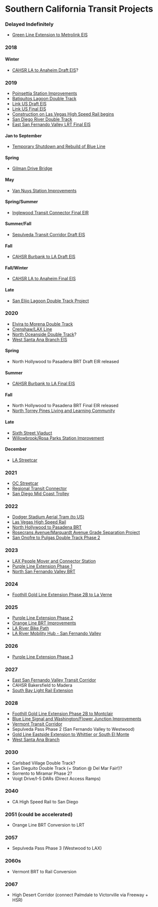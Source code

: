 # Southern California Transit Projects

### Delayed Indefinitely
- [Green Line Extension to Metrolink EIS](http://www.scag.ca.gov/programs/Pages/NorwalkGreenlineStudy.aspx)
### 2018
#### Winter
- [CAHSR LA to Anaheim Draft EIS](http://www.ustream.tv/recorded/117188882#44:37)?
### 2019
- [Poinsettia Station Improvements](https://github.com/aryam7/transit/blob/master/images/SANDAG1.png)
- [Batiquitos Lagoon Double Track](https://github.com/aryam7/transit/blob/master/images/SANDAG1.png)
- [Link US Draft EIS](https://www.metro.net/projects/link-us/environmental-review/)
- [Link US Final EIS](https://www.metro.net/projects/link-us/environmental-review/)
- [Construction on Las Vegas High Speed Rail begins](https://www.railwayage.com/news/brightline-goes-west-plans-la-las-vegas-high-speed-rail/)
- [San Diego River Double Track](https://www.keepsandiegomoving.com/Lossan-Group/san_diego_river_double_track_schedule.aspx)
- [East San Fernando Valley LRT Final EIS](https://www.metro.net/projects/east-sfv/)
#### Jan to September
- [Temporary Shutdown and Rebuild of Blue Line](https://la.curbed.com/2018/3/26/17153130/blue-line-closure-upgrades)
#### Spring
- [Gilman Drive Bridge](https://www.keepsandiegomoving.com/I-5-Corridor/gilman-drive-bridge-schedule-and-budget.aspx)
#### May
- [Van Nuys Station Improvements](https://www.metrolinktrains.com/globalassets/station-detail-pages/2017-_van-nuys-presentation--final.pdf)
#### Spring/Summer
- [Inglewood Transit Connector Final EIR](http://envisioninglewood.org/wp-content/uploads/2018/07/Inglewood-Transit-Connector-Scoping-Meeting-Presentation-7.26.18.pdf)
#### Summer/Fall
- [Sepulveda Transit Corridor Draft EIS](https://www.metro.net/projects/sepulvedacorridor/)
#### Fall
- [CAHSR Burbank to LA Draft EIS](http://www.ustream.tv/recorded/117188882#44:37)
#### Fall/Winter
- [CAHSR LA to Anaheim Final EIS](http://www.ustream.tv/recorded/117188882#44:37)
#### Late
- [San Elijo Lagoon Double Track Project](https://www.keepsandiegomoving.com/Lossan-Group/san_elijo_lagoon_double_track_schedule.aspx)
### 2020
- [Elvira to Morena Double Track](https://github.com/aryam7/transit/blob/master/images/SANDAG1.png)
- [Crenshaw/LAX Line](https://la.curbed.com/2018/11/16/18097780/metro-crenshaw-lax-line-opening-date-2020-delay)
- [North Oceanside Double Track](https://www.keepsandiegomoving.com/Lossan-Group/no_oceanside_double_track_schedule.aspx)?
- [West Santa Ana Branch EIS](https://www.metro.net/projects/west-santa-ana/faq/)
#### Spring
- North Hollywood to Pasadena BRT Draft EIR released
#### Summer
- [CAHSR Burbank to LA Final EIS](http://www.ustream.tv/recorded/117188882#44:37)
#### Fall
- North Hollywood to Pasadena BRT Final EIR released
- [North Torrey Pines Living and Learning Community](https://livinglearning.ucsd.edu/construction/index.html)
#### Late
- [Sixth Street Viaduct](https://la.curbed.com/2018/3/16/17129192/la-sixth-street-bridge-construction-101-freeway)
- [Willowbrook/Rosa Parks Station Improvement](https://la.curbed.com/2018/8/27/17786896/blue-line-metro-los-angeles-willowbrook-station)
#### December
- [LA Streetcar](http://streetcar.la/project-info/timeline/)
### 2021
- [OC Streetcar](http://www.octa.net/Projects-and-Programs/All-Projects/Rail-Projects/OC-Streetcar/)
- [Regional Transit Connector](https://thesource.metro.net/2018/01/25/agenda-and-preview-of-metro-boards-january-meeting/)
- [San Diego Mid Coast Trolley](https://www.keepsandiegomoving.com/Mid-coast/midcoast-intro.aspx)
### 2022
- [Dodger Stadium Aerial Tram (to US)](https://la.curbed.com/2018/4/26/17285588/aerial-tram-dodgers-stadium-union-station)
- [Las Vegas High Speed Rail](https://www.railwayage.com/news/brightline-goes-west-plans-la-las-vegas-high-speed-rail/)
- [North Hollywood to Pasadena BRT](https://thesource.metro.net/2018/01/25/agenda-and-preview-of-metro-boards-january-meeting/)
- [Rosecrans Avenue/Marquardt Avenue Grade Separation Project](http://media.metro.net/projects_studies/regionalrail/rosecransmarquardt_openhouse_2017-1017.pdf)
- [San Onofre to Pulgas Double Track Phase 2](https://github.com/aryam7/transit/blob/master/images/SANDAG1.png)
### 2023
- [LAX People Mover and Connector Station](https://thesource.metro.net/2018/01/25/agenda-and-preview-of-metro-boards-january-meeting/)
- [Purple Line Extension Phase 1](https://thesource.metro.net/2018/01/25/agenda-and-preview-of-metro-boards-january-meeting/)
- [North San Fernando Valley BRT](https://thesource.metro.net/2018/01/25/agenda-and-preview-of-metro-boards-january-meeting/)
### 2024
- [Foothill Gold Line Extension Phase 2B to La Verne](https://foothillgoldline.org/wp-content/uploads/2018/11/2018-11-12-FINAL-FACT-SHEET-AND-FAQs.pdf)
### 2025
- [Purple Line Extension Phase 2](https://thesource.metro.net/2018/01/25/agenda-and-preview-of-metro-boards-january-meeting/)
- [Orange Line BRT Improvements](https://thesource.metro.net/2018/01/25/agenda-and-preview-of-metro-boards-january-meeting/)
- [LA River Bike Path](https://thesource.metro.net/2018/01/25/agenda-and-preview-of-metro-boards-january-meeting/)
- [LA River Mobility Hub - San Fernando Valley](https://thesource.metro.net/2018/01/25/agenda-and-preview-of-metro-boards-january-meeting/)
### 2026
- [Purple Line Extension Phase 3](https://thesource.metro.net/2018/01/25/agenda-and-preview-of-metro-boards-january-meeting/)
### 2027
- [East San Fernando Valley Transit Corridor](https://thesource.metro.net/2018/01/25/agenda-and-preview-of-metro-boards-january-meeting/)
- CAHSR Bakersfield to Madera
- [South Bay Light Rail Extension](https://thesource.metro.net/2018/01/25/agenda-and-preview-of-metro-boards-january-meeting/)
### 2028
- [Foothill Gold Line Extension Phase 2B to Montclair](https://foothillgoldline.org/wp-content/uploads/2018/11/2018-11-12-FINAL-FACT-SHEET-AND-FAQs.pdf)
- [Blue Line Signal and Washington/Flower Junction Improvements](https://thesource.metro.net/2018/01/25/agenda-and-preview-of-metro-boards-january-meeting/)
- [Vermont Transit Corridor](https://thesource.metro.net/2018/01/25/agenda-and-preview-of-metro-boards-january-meeting/)
- Sepulveda Pass Phase 2 (San Fernando Valley to Westwood)
- [Gold Line Eastside Extension to Whittier or South El Monte](https://thesource.metro.net/2018/01/25/agenda-and-preview-of-metro-boards-january-meeting/)
- [West Santa Ana Branch](https://thesource.metro.net/2018/01/25/agenda-and-preview-of-metro-boards-january-meeting/)
### 2030
- Carlsbad Village Double Track?
- San Dieguito Double Track (+ Station @ Del Mar Fair!)?
- Sorrento to Miramar Phase 2?
- Voigt Drive/I-5 DARs (Direct Access Ramps)
### 2040
- CA High Speed Rail to San Diego
### 2051 (could be accelerated)
- Orange Line BRT Conversion to LRT
### 2057
- Sepulveda Pass Phase 3 (Westwood to LAX)
### 2060s
- Vermont BRT to Rail Conversion
### 2067
- High Desert Corridor (connect Palmdale to Victorville via Freeway + HSR)

